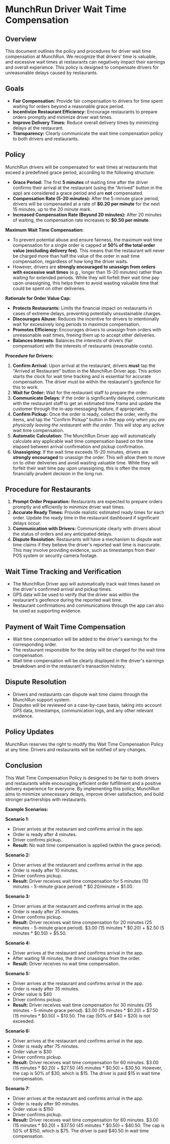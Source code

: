 # MunchRun Driver Wait Time Compensation

## Overview

This document outlines the policy and procedures for driver wait time compensation at MunchRun. We recognize that drivers' time is valuable, and excessive wait times at restaurants can negatively impact their earnings and overall experience. This policy is designed to compensate drivers for unreasonable delays caused by restaurants.

## Goals

*   **Fair Compensation:**  Provide fair compensation to drivers for time spent waiting for orders beyond a reasonable grace period.
*   **Incentivize Restaurant Efficiency:** Encourage restaurants to prepare orders promptly and minimize driver wait times.
*   **Improve Delivery Times:** Reduce overall delivery times by minimizing delays at the restaurant.
*   **Transparency:**  Clearly communicate the wait time compensation policy to both drivers and restaurants.

## Policy

MunchRun drivers will be compensated for wait times at restaurants that exceed a predefined grace period, according to the following structure:

*   **Grace Period:** The first **5 minutes** of waiting time after the driver confirms their arrival at the restaurant (using the "Arrived" button in the app) are considered a grace period and are **not** compensated.
*   **Compensation Rate (5-20 minutes):** After the 5-minute grace period, drivers will be compensated at a rate of **$0.20 per minute** for the next 15 minutes, up to the 20 minute mark.
*   **Increased Compensation Rate (Beyond 20 minutes):** After 20 minutes of waiting, the compensation rate increases to **$0.50 per minute**.

**Maximum Wait Time Compensation:**

*   To prevent potential abuse and ensure fairness, the maximum wait time compensation for a single order is capped at **50% of the total order value (excluding delivery fee)**. This means that the restaurant will never be charged more than half the value of the order in wait time compensation, regardless of how long the driver waits.
*   However, drivers are **strongly encouraged to unassign from orders with excessive wait times** (e.g., longer than 15-20 minutes) rather than waiting for extended periods. While they will forfeit their wait time pay upon unassigning, this helps them to avoid wasting valuable time that could be spent on other deliveries.

**Rationale for Order Value Cap:**

*   **Protects Restaurants:**  Limits the financial impact on restaurants in cases of extreme delays, preventing potentially unsustainable charges.
*   **Discourages Abuse:**  Reduces the incentive for drivers to intentionally wait for excessively long periods to maximize compensation.
*   **Promotes Efficiency:** Encourages drivers to unassign from orders with unreasonable wait times, freeing them up to accept other deliveries.
*   **Balances Interests:**  Balances the interests of drivers (fair compensation) with the interests of restaurants (reasonable costs).

**Procedure for Drivers:**

1.  **Confirm Arrival:** Upon arrival at the restaurant, drivers **must** tap the "Arrived at Restaurant" button in the MunchRun Driver app. This action starts the clock for wait time tracking and is essential for accurate compensation. The driver must be within the restaurant's geofence for this to work.
2.  **Wait for Order:** Wait for the restaurant staff to prepare the order.
3.  **Communicate Delays:** If the order is significantly delayed, communicate with the restaurant staff to get an estimated time frame and update the customer through the in-app messaging feature, if appropriate.
4.  **Confirm Pickup:** Once the order is ready, collect the order, verify the items, and tap the "Confirm Pickup" button in the app *only when you are physically leaving the restaurant with the order*. This will stop any active wait time compensation.
5.  **Automatic Calculation:** The MunchRun Driver app will automatically calculate any applicable wait time compensation based on the time elapsed between arrival confirmation and pickup confirmation.
6.  **Unassigning:** If the wait time exceeds 15-20 minutes, drivers are **strongly encouraged** to unassign the order. This will allow them to move on to other deliveries and avoid wasting valuable time. While they will forfeit their wait time pay upon unassigning, this is often the more financially prudent decision in the long run.

## Procedure for Restaurants

1.  **Prompt Order Preparation:** Restaurants are expected to prepare orders promptly and efficiently to minimize driver wait times.
2.  **Accurate Ready Times:** Provide realistic estimated ready times for each order. Update the ready time in the restaurant dashboard if significant delays occur.
3.  **Communication with Drivers:**  Communicate clearly with drivers about the status of orders and any anticipated delays.
4.  **Dispute Resolution:** Restaurants will have a mechanism to dispute wait time claims if they believe the driver's reported wait time is inaccurate. This may involve providing evidence, such as timestamps from their POS system or security camera footage.

## Wait Time Tracking and Verification

*   The MunchRun Driver app will automatically track wait times based on the driver's confirmed arrival and pickup times.
*   GPS data will be used to verify that the driver was within the restaurant's geofence during the reported wait time.
*   Restaurant confirmations and communications through the app can also be used as supporting evidence.

## Payment of Wait Time Compensation

*   Wait time compensation will be added to the driver's earnings for the corresponding order.
*   The restaurant responsible for the delay will be charged for the wait time compensation.
*   Wait time compensation will be clearly displayed in the driver's earnings breakdown and in the restaurant's transaction history.

## Dispute Resolution

*   Drivers and restaurants can dispute wait time claims through the MunchRun support system.
*   Disputes will be reviewed on a case-by-case basis, taking into account GPS data, timestamps, communication logs, and any other relevant evidence.

## Policy Updates

MunchRun reserves the right to modify this Wait Time Compensation Policy at any time. Drivers and restaurants will be notified of any changes.

## Conclusion

This Wait Time Compensation Policy is designed to be fair to both drivers and restaurants while encouraging efficient order fulfillment and a positive delivery experience for everyone. By implementing this policy, MunchRun aims to minimize unnecessary delays, improve driver satisfaction, and build stronger partnerships with restaurants.

**Example Scenarios:**

**Scenario 1:**

*   Driver arrives at the restaurant and confirms arrival in the app.
*   Order is ready after 4 minutes.
*   Driver confirms pickup.
*   **Result:** No wait time compensation is applied (within the grace period).

**Scenario 2:**

*   Driver arrives at the restaurant and confirms arrival in the app.
*   Order is ready after 10 minutes.
*   Driver confirms pickup.
*   **Result:** Driver receives wait time compensation for 5 minutes (10 minutes - 5-minute grace period) \* $0.20/minute = $1.00.

**Scenario 3:**

*   Driver arrives at the restaurant and confirms arrival in the app.
*   Order is ready after 25 minutes.
*   Driver confirms pickup.
*   **Result:** Driver receives wait time compensation for 20 minutes (25 minutes - 5-minute grace period). $3.00 (15 minutes \* $0.20) + $2.50 (5 minutes \* $0.50) = $5.50.

**Scenario 4:**

*   Driver arrives at the restaurant and confirms arrival in the app.
*   After waiting 18 minutes, the driver unassigns from the order.
*   **Result:** Driver receives no wait time compensation.

**Scenario 5:**

*   Driver arrives at the restaurant and confirms arrival in the app.
*   Order is ready after 35 minutes.
*   Order value is $40
*   Driver confirms pickup.
*   **Result:** Driver receives wait time compensation for 30 minutes (35 minutes - 5-minute grace period). $3.00 (15 minutes \* $0.20) + $7.50 (15 minutes \* $0.50) = $10.50. The cap (50% of $40 = $20) is not exceeded.

**Scenario 6:**

*   Driver arrives at the restaurant and confirms arrival in the app.
*   Order is ready after 75 minutes.
*   Order value is $30
*   Driver confirms pickup.
*   **Result:**  Driver receives wait time compensation for 60 minutes. $3.00 (15 minutes \* $0.20) + $27.50 (45 minutes \* $0.50) = $30.50. However, the cap is 50% of $30, which is $15. The driver is paid $15 in wait time compensation.

**Scenario 7:**

*   Driver arrives at the restaurant and confirms arrival in the app.
*   Order is ready after 90 minutes.
*   Order value is $150
*   Driver confirms pickup.
*   **Result:**  Driver receives wait time compensation for 60 minutes. $3.00 (15 minutes \* $0.20) + $37.50 (45 minutes \* $0.50) = $40.50. The cap is 50% of $150, which is $75. The driver is paid $40.50 in wait time compensation.
